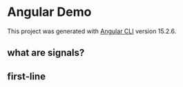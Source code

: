 # Angular Demo

This project was generated with [Angular CLI](https://github.com/angular/angular-cli) version 15.2.6.

## what are signals?

## first-line

